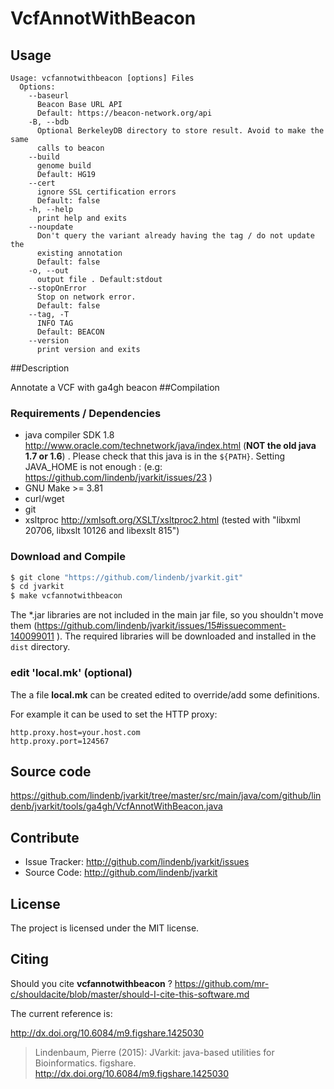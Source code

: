 # VcfAnnotWithBeacon


## Usage

```
Usage: vcfannotwithbeacon [options] Files
  Options:
    --baseurl
      Beacon Base URL API
      Default: https://beacon-network.org/api
    -B, --bdb
      Optional BerkeleyDB directory to store result. Avoid to make the same 
      calls to beacon
    --build
      genome build
      Default: HG19
    --cert
      ignore SSL certification errors
      Default: false
    -h, --help
      print help and exits
    --noupdate
      Don't query the variant already having the tag / do not update the 
      existing annotation
      Default: false
    -o, --out
      output file . Default:stdout
    --stopOnError
      Stop on network error.
      Default: false
    --tag, -T
      INFO TAG
      Default: BEACON
    --version
      print version and exits

```


##Description

Annotate a VCF with ga4gh beacon
##Compilation

### Requirements / Dependencies

* java compiler SDK 1.8 http://www.oracle.com/technetwork/java/index.html (**NOT the old java 1.7 or 1.6**) . Please check that this java is in the `${PATH}`. Setting JAVA_HOME is not enough : (e.g: https://github.com/lindenb/jvarkit/issues/23 )
* GNU Make >= 3.81
* curl/wget
* git
* xsltproc http://xmlsoft.org/XSLT/xsltproc2.html (tested with "libxml 20706, libxslt 10126 and libexslt 815")


### Download and Compile

```bash
$ git clone "https://github.com/lindenb/jvarkit.git"
$ cd jvarkit
$ make vcfannotwithbeacon
```

The *.jar libraries are not included in the main jar file, so you shouldn't move them (https://github.com/lindenb/jvarkit/issues/15#issuecomment-140099011 ).
The required libraries will be downloaded and installed in the `dist` directory.

### edit 'local.mk' (optional)

The a file **local.mk** can be created edited to override/add some definitions.

For example it can be used to set the HTTP proxy:

```
http.proxy.host=your.host.com
http.proxy.port=124567
```
## Source code 

https://github.com/lindenb/jvarkit/tree/master/src/main/java/com/github/lindenb/jvarkit/tools/ga4gh/VcfAnnotWithBeacon.java

## Contribute

- Issue Tracker: http://github.com/lindenb/jvarkit/issues
- Source Code: http://github.com/lindenb/jvarkit

## License

The project is licensed under the MIT license.

## Citing

Should you cite **vcfannotwithbeacon** ? https://github.com/mr-c/shouldacite/blob/master/should-I-cite-this-software.md

The current reference is:

http://dx.doi.org/10.6084/m9.figshare.1425030

> Lindenbaum, Pierre (2015): JVarkit: java-based utilities for Bioinformatics. figshare.
> http://dx.doi.org/10.6084/m9.figshare.1425030

 
 

